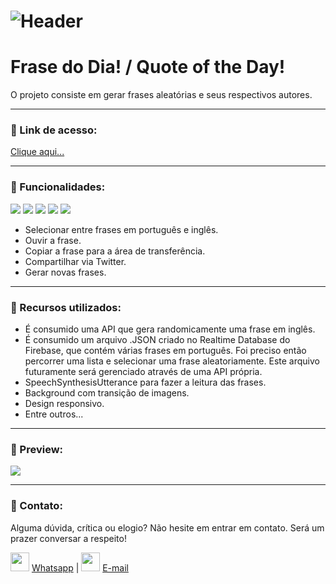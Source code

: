 # ![Header]( https://thalesnunes.com.br/github/header.png )

#  Frase do Dia! / Quote of the Day!

O projeto consiste em gerar frases aleatórias e seus respectivos autores.

------

### :rocket: Link de acesso:

<a href="https://thalesnunes.com.br/pequenos-projetos/frase-do-dia/" target="_blank">Clique aqui...</a>

------

### :rocket: Funcionalidades:

<img src="https://img.icons8.com/color/48/000000/html-5--v1.png"/> <img src="https://img.icons8.com/color/48/000000/css3.png"/> <img src="https://img.icons8.com/color/48/000000/javascript--v1.png"/> <img src="https://img.icons8.com/color/48/000000/json--v1.png"/> <img src="https://img.icons8.com/color/48/000000/api.png"/>
- Selecionar entre frases em português e inglês.
- Ouvir a frase.
- Copiar a frase para a área de transferência.
- Compartilhar via Twitter.
- Gerar novas frases.

------

### :rocket: Recursos utilizados:

- É consumido uma API que gera randomicamente uma frase em inglês.
- É consumido um arquivo .JSON criado no Realtime Database do Firebase, que contém várias frases em português. Foi preciso então percorrer uma lista e selecionar uma frase aleatoriamente. Este arquivo futuramente será gerenciado através de uma API própria.
- SpeechSynthesisUtterance para fazer a leitura das frases.
- Background com transição de imagens.
- Design responsivo.
- Entre outros...

------

### :rocket: Preview:

<img src="gif-animado.gif"> </img>

------

###  :rocket: Contato:

Alguma dúvida, crítica ou elogio? Não hesite em entrar em contato. Será um prazer conversar a respeito!

<img src="https://thalesnunes.com.br/github/whatsapp.svg" width="30"> [Whatsapp](https://api.whatsapp.com/send?phone=5535997438652) | <img src="https://thalesnunes.com.br/github/email.svg" width="30"> [E-mail](mailto:thales.o.nunes@gmail.com)